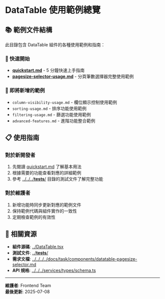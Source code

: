# DataTable 使用範例總覽

## 📚 範例文件結構

此目錄包含 DataTable 組件的各種使用範例和指南：

### 🚀 快速開始

- **[quickstart.md](./quickstart.md)** - 5 分鐘快速上手指南
- **[pagesize-selector-usage.md](./pagesize-selector-usage.md)** - 分頁筆數選擇器完整使用範例

### 🔮 即將新增的範例

- `column-visibility-usage.md` - 欄位顯示控制使用範例
- `sorting-usage.md` - 排序功能使用範例
- `filtering-usage.md` - 篩選功能使用範例
- `advanced-features.md` - 進階功能整合範例

## 📋 使用指南

### 對於新開發者

1. 先閱讀 [quickstart.md](./quickstart.md) 了解基本用法
2. 根據需要的功能查看對應的詳細範例
3. 參考 [../../../**tests**/](../__tests__/) 目錄的測試文件了解完整功能

### 對於維護者

1. 新增功能時同步更新對應的範例文件
2. 保持範例代碼與組件實作的一致性
3. 定期檢查範例的有效性

## 🔗 相關資源

- **組件源碼**: [../DataTable.tsx](../../DataTable.tsx)
- **測試文件**: [../**tests**/](../__tests__/)
- **需求文檔**: [../../../../docs/task/components/datatable-pagesize-selector.md](../../../../docs/task/components/datatable-pagesize-selector.md)
- **API 規格**: [../../../services/types/schema.ts](../../../services/types/schema.ts)

---

**維護者**: Frontend Team  
**最後更新**: 2025-07-08
